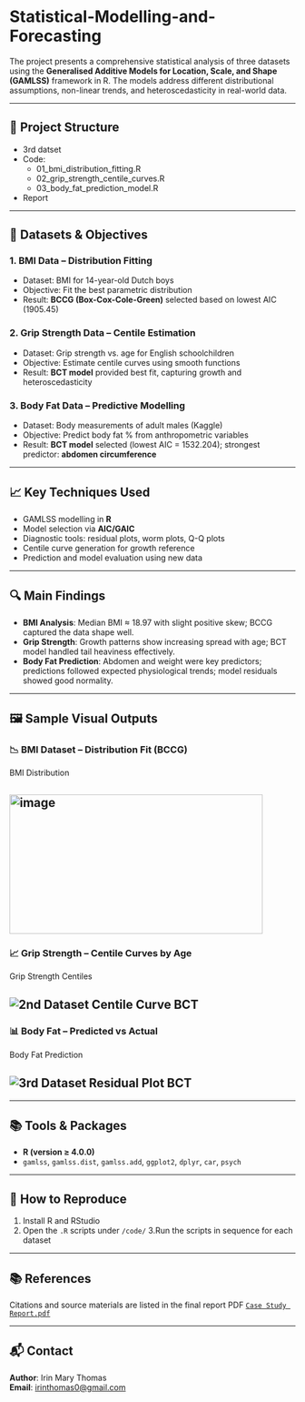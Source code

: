 # Statistical-Modelling-and-Forecasting

The project presents a comprehensive statistical analysis of three datasets using the **Generalised Additive Models for Location, Scale, and Shape (GAMLSS)** framework in R. The models address different distributional assumptions, non-linear trends, and heteroscedasticity in real-world data.

---

## 📂 Project Structure
- 3rd datset
- Code: 
    - 01_bmi_distribution_fitting.R
    - 02_grip_strength_centile_curves.R
    - 03_body_fat_prediction_model.R
- Report
---

## 🧪 Datasets & Objectives

### 1. **BMI Data – Distribution Fitting**
- Dataset: BMI for 14-year-old Dutch boys
- Objective: Fit the best parametric distribution
- Result: **BCCG (Box-Cox-Cole-Green)** selected based on lowest AIC (1905.45)

### 2. **Grip Strength Data – Centile Estimation**
- Dataset: Grip strength vs. age for English schoolchildren
- Objective: Estimate centile curves using smooth functions
- Result: **BCT model** provided best fit, capturing growth and heteroscedasticity

### 3. **Body Fat Data – Predictive Modelling**
- Dataset: Body measurements of adult males (Kaggle)
- Objective: Predict body fat % from anthropometric variables
- Result: **BCT model** selected (lowest AIC = 1532.204); strongest predictor: **abdomen circumference**

---

## 📈 Key Techniques Used

- GAMLSS modelling in **R**
- Model selection via **AIC/GAIC**
- Diagnostic tools: residual plots, worm plots, Q-Q plots
- Centile curve generation for growth reference
- Prediction and model evaluation using new data

---

## 🔍 Main Findings

- **BMI Analysis**: Median BMI ≈ 18.97 with slight positive skew; BCCG captured the data shape well.
- **Grip Strength**: Growth patterns show increasing spread with age; BCT model handled tail heaviness effectively.
- **Body Fat Prediction**: Abdomen and weight were key predictors; predictions followed expected physiological trends; model residuals showed good normality.

---

## 🖼️ Sample Visual Outputs

### 📉 BMI Dataset – Distribution Fit (BCCG)
BMI Distribution
## <img width="446" height="245" alt="image" src="https://github.com/user-attachments/assets/4a8eca3d-6272-47ec-a058-127df74f80fb" />

### 📈 Grip Strength – Centile Curves by Age
Grip Strength Centiles
## ![2nd Dataset Centile Curve BCT](https://github.com/user-attachments/assets/76dcd8f5-b661-428b-9633-071f6cd54267)


### 📊 Body Fat – Predicted vs Actual
Body Fat Prediction
## ![3rd Dataset Residual Plot BCT](https://github.com/user-attachments/assets/828946c8-b17c-4369-8535-ac27ba26bd00)


---

## 📚 Tools & Packages

- **R (version ≥ 4.0.0)**
- `gamlss`, `gamlss.dist`, `gamlss.add`, `ggplot2`, `dplyr`, `car`, `psych`


---

## 📌 How to Reproduce

1. Install R and RStudio
2. Open the `.R` scripts under `/code/`
3.Run the scripts in sequence for each dataset

---
## 📚 References

Citations and source materials are listed in the final report PDF [`Case Study Report.pdf`](https://github.com/Irin-Thomas/Statistical-Modelling-and-Forecasting/blob/main/Report/Case%20Study%20Report.pdf)

---

## 📬 Contact

**Author**: Irin Mary Thomas  
**Email**: irinthomas0@gmail.com  

